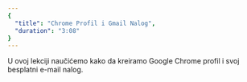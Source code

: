 ```yaml
---
{
  "title": "Chrome Profil i Gmail Nalog",
  "duration": "3:08"
}
---
```


U ovoj lekciji naučićemo kako da kreiramo Google Chrome profil i svoj besplatni e-mail nalog.

